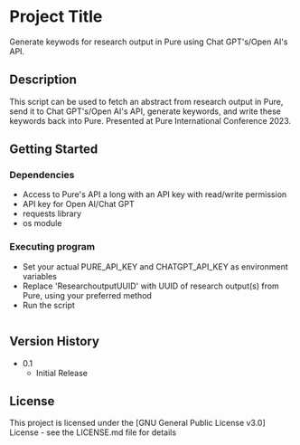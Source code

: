 # Project Title

Generate keywods for research output in Pure using Chat GPT's/Open AI's API.

## Description

This script can be used to fetch an abstract from research output in Pure, send it to Chat GPT's/Open AI's API, generate keywords, and write these keywords back into Pure. Presented at Pure International Conference 2023. 

## Getting Started

### Dependencies

* Access to Pure's API a long with an API key with read/write permission
* API key for Open AI/Chat GPT
* requests library
* os module


### Executing program

* Set your actual PURE_API_KEY and CHATGPT_API_KEY as environment variables
* Replace 'ResearchoutputUUID' with UUID of research output(s) from Pure, using your preferred method
* Run the script 
```
```


## Version History

* 0.1
    * Initial Release

## License

This project is licensed under the [GNU General Public License v3.0] License - see the LICENSE.md file for details
